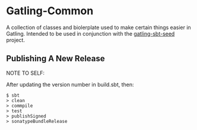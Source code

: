 # Gatling-Common

A collection of classes and biolerplate used to make certain things easier in Gatling.  Intended to be used in conjunction with the [gatling-sbt-seed](https://github.com/JohnArrowwood/gatling-sbt-seed) project.

## Publishing A New Release

NOTE TO SELF:

After updating the version number in build.sbt, then:

```
$ sbt
> clean
> commpile
> test
> publishSigned
> sonatypeBundleRelease
```
